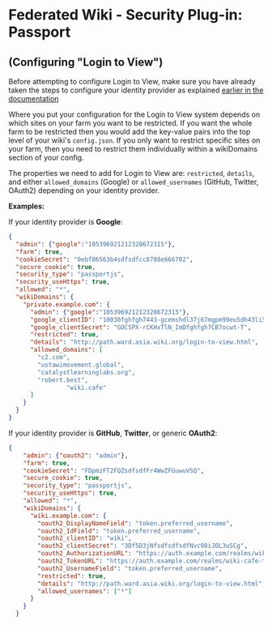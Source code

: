# Federated Wiki - Security Plug-in: Passport
## (Configuring "Login to View")

Before attempting to configure Login to View, make sure you have already taken the steps to configure your identity provider as explained [earlier in the documentation](./configuration.md)

Where you put your configuration for the Login to View system depends on which sites on your farm you want to be restricted.  If you want the whole farm to be restricted then you would add the key-value pairs into the top level of your wiki's `config.json`. If you only want to restrict specific sites on your farm, then you need to restrict them individually within a wikiDomains section of your config.

The properties we need to add for Login to View are: `restricted`, `details`, and either `allowed_domains` (Google) or `allowed_usernames`  (GitHub, Twitter, OAuth2) depending on your identity provider.

**Examples:**

If your identity provider is **Google**:
```json
{
  "admin": {"google":"105396921212328672315"},
  "farm": true,
  "cookieSecret": "0ebf86563b4sdfsdfcc8788e666702",
  "secure_cookie": true,
  "security_type": "passportjs",
  "security_useHttps": true,
  "allowed": "*",
  "wikiDomains": {
    "private.example.com": {
      "admin": {"google":"105396921212328672315"},
      "google_clientID": "10030fghfgh7443-gcemshdl37j67mgpm99eu5dh43li5vrs.apps.googleusercontent.com",
      "google_clientSecret": "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",
      "restricted": true,
      "details": "http://path.ward.asia.wiki.org/login-to-view.html",
      "allowed_domains": [
        "c2.com",
        "ustawimovement.global",
        "catalystlearninglabs.org",
        "robert.best",
                "wiki.cafe"
      ]
    }
  }
}
```

If your identity provider is **GitHub**, **Twitter**, or generic **OAuth2**:
```json
{
    "admin": {"oauth2": "admin"},
    "farm": true,
    "cookieSecret": "FDpmzFT2FQZsdfsdfFr4WwZFGuwuVSQ",
    "secure_cookie": true,
    "security_type": "passportjs",
    "security_useHttps": true,
    "allowed": "*",
    "wikiDomains": {
      "wiki.example.com": {
        "oauth2_DisplayNameField": "token.preferred_username",
        "oauth2_IdField": "token.preferred_username",
        "oauth2_clientID": "wiki",
        "oauth2_clientSecret": "3Df5D3jNfsdfsdfsdfNvc08iJOL3uSCg",
        "oauth2_AuthorizationURL": "https://auth.example.com/realms/wiki-cafe-test-server/protocol/openid-connect/auth",
        "oauth2_TokenURL": "https://auth.example.com/realms/wiki-cafe-test-server/protocol/openid-connect/token",
        "oauth2_UsernameField": "token.preferred_username",
        "restricted": true,
        "details": "http://path.ward.asia.wiki.org/login-to-view.html",
        "allowed_usernames": ["*"]
      }
    }
  }
  ```